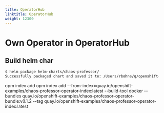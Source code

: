 ```yaml
---
title: OperatorHub
linktitle: OperatorHub
weight: 12300
---
```

# Own Operator in OperatorHub

## Build helm char

```bash
$ helm package helm-charts/chaos-professor/
Successfully packaged chart and saved it to: /Users/rbohne/q/openshift-examples/chaos-professor-operator/chaos-professor-0.1.2.tgz
```





opm index add opm index add --from-index=quay.io/openshift-examples/chaos-professor-operator-index:latest   --build-tool docker   --bundles quay.io/openshift-examples/chaos-professor-operator-bundle:v0.1.2   --tag  quay.io/openshift-examples/chaos-professor-operator-index:latest
